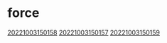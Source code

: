 # force
[20221003150158](/zet/20221003150158/README.md)
[20221003150157](/zet/20221003150157/README.md)
[20221003150159](/zet/20221003150159/README.md)

